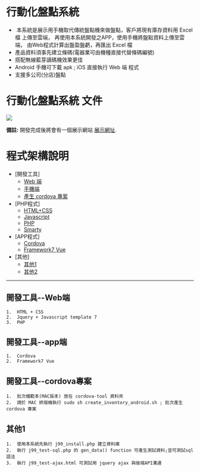 # 行動化盤點系統
  *   本系統是展示用手機取代傳統盤點機來做盤點，客戶將現有庫存資料用 Excel 檔 上傳至雲端，
      再使用本系統開發之APP，使用手機將盤點資料上傳至雲端，
      由Web程式計算出盤盈盤虧，再匯出 Excel 檔
  *   產品資料須事先建立條碼(電器業可由機種直接代替條碼編號)    
  *   搭配無線藍芽讀碼機效果更佳
  *   Android 手機可下載 apk ; iOS 直接執行 Web 端 程式
  *   支援多公司(分店)盤點

行動化盤點系統 文件
==================

![](http://michael1.cp35.secserverpros.com/uploads/tad_book3/book_28.png)

**備註:** 開發完成後將會有一個展示網站 [展示網址][eng-doc].

[eng-doc]:http://michael1.cp35.secserverpros.com/

程式架構說明
================

*   [開發工具]
    *   [Web 端](#web)
    *   [手機端](#app)
    *   [產生 cordova 專案](#cordova)
*   [PHP程式]
    *   [HTML+CSS](#HTML)
    *   [Javascript](#JQUERY)
    *   [PHP](#PHP)
    *   [Smarty](#Smarty)
*   [APP程式]
    *   [Cordova](#app-1)
    *   [Framework7 Vue](#app-2)
*   [其他]
    *   [其他1](#other1)
    *   [其他2](#other2)


* * *
<h2 id="web">開發工具--Web端</h2>

    1.  HTML + CSS
    2.  Jquery + Javascript template 7
    3.  PHP

<h2 id="app">開發工具--app端</h2>

    1.  Cordova
    2.  Framework7 Vue

<h2 id="cordova">開發工具--cordova專案 </h2>

    1.  批次檔範本(MAC版本) 放在 cordova-tool 資料夾
    2.  請於 MAC 終端機執行 sudo sh create_inventory_android.sh ; 批次產生 cordova 專案 

<h2 id="other1">其他1 </h2>

    1.  使用本系統先執行 j99_install.php 建立資料庫
    2.  執行 j99_test-sql.php 的 gen_data() function 可產生測試資料;並可測試sql語法
    3.  執行 j99_test-ajax.html 可測試用 jquery ajax 與後端API溝通




